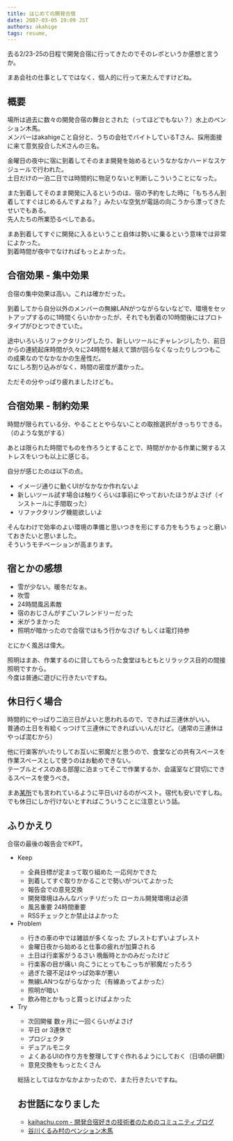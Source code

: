 ```yaml
---
title: はじめての開発合宿
date: 2007-03-05 19:09 JST
authors: akahige
tags: resume, 
---
```

<p>去る2/23-25の日程で開発合宿に行ってきたのでそのレポというか感想と言うか。</p>
<p>まあ会社の仕事としてではなく、個人的に行って来たんですけどね。</p>
<!--more-->
<h2>概要</h2>
<p>場所は過去に数々の開発合宿の舞台とされた（ってほどでもない？）水上のペンション木馬。<br />
メンバーはakahigeこと自分と、うちの会社でバイトしているTさん、採用面接に来て意気投合したKさんの三名。</p>

<p>金曜日の夜中に宿に到着してそのまま開発を始めるというなかなかハードなスケジュールで行われた。<br />
土日だけの一泊二日では時間的に物足りないと判断しこういうことになった。</p>

<p>また到着してそのまま開発に入るというのは、宿の予約をした時に「もちろん到着してすぐはじめるんですよね？」みたいな空気が電話の向こうから漂ってきたせいでもある。<br />
先人たちの所業恐るべしである。</p>

<p>まあ到着してすぐに開発に入るということ自体は勢いに乗るという意味では非常によかった。<br />
到着時間が夜中でなければもっとよかった。</p>

<h2>合宿効果 - 集中効果</h2>
<p>合宿の集中効果は高い。これは確かだった。</p> 

<p>到着してから自分以外のメンバーの無線LANがつながらないなどで、環境をセットアップするのに1時間くらいかかったが、それでも到着の10時間後にはプロトタイプがひとつできていた。</p>

<p>途中いろいろリファクタリングしたり、新しいツールにチャレンジしたり、前日からの連続起床時間が久々に24時間を越えて頭が回らなくなったりしつつもこの成果なのでなかなかの生産性だ。<br />
なにしろ割り込みがなく、時間の密度が濃かった。</p>

<p>ただその分やっぱり疲れましたけども。</p>

<h2>合宿効果 - 制約効果</h2>
<p>時間が限られている分、やることとやらないことの取捨選択がきっちりできる。（のような気がする）</p>

<p>あとは限られた時間でものを作ろうとすることで、時間がかかる作業に関するストレスをいつも以上に感じる。</p>
<p>自分が感じたのは以下の点。</p>

<ul>
<li>イメージ通りに動くUIがなかなか作れないよ</li>
<li>新しいツール試す場合は触りくらいは事前にやっておいたほうがよさげ（インストールに手間取った）</li>
<li>リファクタリング機能欲しいよ</li>
</ul>

<p>そんなわけで効率のよい環境の準備と思いつきを形にする力をもうちょっと磨いておきたいと思いました。<br />
そういうモチベーションが高まります。</p>

<h2>宿とかの感想</h2>
<ul>
<li>雪が少ない。暖冬だなぁ。</li>
<li>吹雪</li>
<li>24時間風呂素敵</li>
<li>宿のおじさんがすごいフレンドリーだった</li>
<li>米がうまかった</li>
<li>照明が暗かったので合宿ではもう行かなさげ もしくは電灯持参</li>
</ul>

<p>とにかく風呂は偉大。</p>

<p>照明はまあ、作業するのに貸してもらった食堂はもともとリラックス目的の間接照明ですから。<br />
今度は普通に遊びに行きたいですね。</p>

<h2>休日行く場合</h2>
<p>時間的にやっぱり二泊三日がよいと思われるので、できれば三連休がいい。<br />
普通の土日を有給くっつけて三連休にできればいいんだけど。（通常の三連休はやっぱ混むから）</p>

<p>他に行楽客がいたりしてお互いに邪魔だと思うので、食堂などの共有スペースを作業スペースとして使うのはお勧めできない。<br />
テーブルとイスのある部屋に泊まってそこで作業するか、会議室など貸切にできるスペースを使うべき。</p>

<p>まあ<a href="http://www.kaihachu.com/" target="_blank">某所</a>でも言われているように平日いけるのがベスト。宿代も安いですしね。<br />
でも休日にしか行けないとすればこういうことに注意という話。</p>
<h2>ふりかえり</h2>
<p>合宿の最後の報告会でKPT。</p>

<ul>
<li>Keep</li>
<ul>
<li>全員目標が定まって取り組めた 一応何かできた</li>
<li>到着してすぐ取りかかることで勢いがついてよかった</li>
<li>報告会での意見交換</li>
<li>開発環境はみんなバッチリだった ローカル開発環境は必須</li>
<li>風呂重要 24時間重要</li>
<li>RSSチェックとか禁止はよかった</li>
</ul>
<li>Problem</li>
<ul>
<li>行きの車の中では雑談が多くなった ブレストむずいよブレスト</li>
<li>金曜日夜から始めると仕事の疲れが加算される</li>
<li>土日は行楽客がうるさい 晩飯時とかのみだったけど</li>
<li>行楽客の目が痛い 向こうにとってもこっちが邪魔だったろう</li>
<li>過ぎた寝不足はやっぱ効率が悪い</li>
<li>無線LANつながらなかった（有線あってよかった）</li>
<li>照明が暗い</li>
<li>飲み物とかもっと買っとけばよかった</li>
</ul>
<li>Try</li>
<ul>
<li>次回開催 数ヶ月に一回くらいがよさげ</li>
<li>平日 or 3連休で</li>
<li>プロジェクタ</li>
<li>デュアルモニタ</li>
<li>よくあるUIの作り方を整理してすぐ作れるようにしておく（日頃の研鑽）</li>
<li>意見交換をもっとたくさん</li>
</ul>

<p>総括としてはなかなかよかったので、また行きたいですね。</p>

<h2>お世話になりました</h2>
<ul>
<li><a href="http://www.kaihachu.com/" target="_blank">kaihachu.com - 開発合宿好きの技術者のためのコミュニティブログ</a></li>
<li><a href="http://www.pension-mokuba.com/" target="_blank">谷川くるみ村のペンション木馬</a></li>
</ul>
